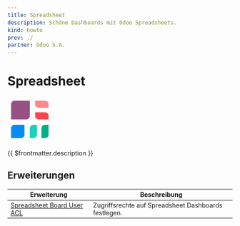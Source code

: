 ```yaml
---
title: Spreadsheet
description: Schöne Dashboards mit Odoo Spreadsheets.
kind: howto
prev: ./
partner: Odoo S.A.
---
```


# Spreadsheet

![icons_odoo_spreadsheet_dashboard](attachments/icons_odoo_spreadsheet_dashboard.png)

{{ $frontmatter.description }}

## Erweiterungen

| Erweiterung                                                       | Beschreibung                                         |
| ----------------------------------------------------------------- | ---------------------------------------------------- |
| [Spreadsheet Board User ACL](Spreadsheet%20Board%20User%20ACL.md) | Zugriffsrechte auf Spreadsheet Dashboards festlegen. |
